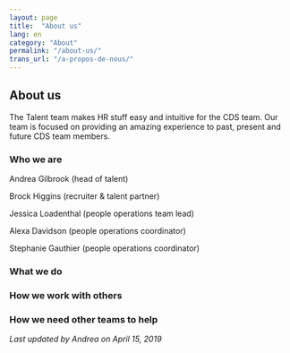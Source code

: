 ```yaml
---
layout: page
title:  "About us"
lang: en
category: "About"
permalink: "/about-us/"
trans_url: "/a-propos-de-nous/"
---
```

## About us 
The Talent team makes HR stuff easy and intuitive for the CDS team. Our team is focused on providing an amazing experience to past, present and future CDS team members. 

### Who we are

Andrea Gilbrook (head of talent)

Brock Higgins (recruiter & talent partner)

Jessica Loadenthal (people operations team lead)

Alexa Davidson (people operations coordinator) 

Stephanie Gauthier (people operations coordinator)

### What we do

### How we work with others

### How we need other teams to help

_Last updated by Andrea on April 15, 2019_
